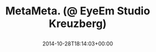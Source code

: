 ---
retweeted: false
source: <a href="http://www.eyeem.com" rel="nofollow">EyeEm</a>
entities:
  hashtags: []
  symbols: []
  user_mentions: []
  urls:
  - url: http://t.co/7rFPt1CSPr
    expanded_url: http://EyeEm.com/p/50702947
    display_url: EyeEm.com/p/50702947
    indices:
    - '37'
    - '59'
display_text_range:
- '0'
- '59'
favorite_count: '0'
id_str: '527161386934493184'
truncated: false
retweet_count: '0'
id: '527161386934493184'
possibly_sensitive: false
created_at: Tue Oct 28 18:14:03 +0000 2014
favorited: false
full_text: MetaMeta. (@ EyeEm Studio Kreuzberg)
lang: und
quote_url: http://EyeEm.com/p/50702947
tags:
- pesos/twitter
date: '2014-10-28T18:14:03+00:00'
src: https://twitter.com/bascht/status/527161386934493184
original_url: https://twitter.com/bascht/status/527161386934493184
type: twitter_tweet
text: MetaMeta. (@ EyeEm Studio Kreuzberg)
title: 'MetaMeta. (@ EyeEm Studio Kreuzberg)

  '

---